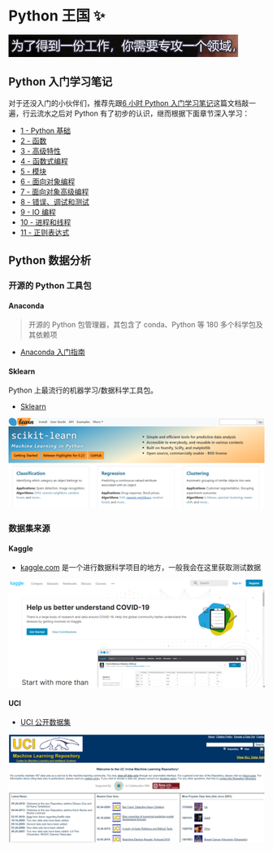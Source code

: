 # Python 王国 ✨

![](docs/software-engineering/04-python/Python/attachments/README/12bd4ef1a702699ec5842bd8c2d881b7_MD5.png)

## Python 入门学习笔记

对于还没入门的小伙伴们，推荐先跟[6 小时 Python 入门学习笔记](docs/software-engineering/04-python/00-Python入门学习笔记/6小时Python入门.md)这篇文档敲一遍，行云流水之后对 Python 有了初步的认识，继而根据下面章节深入学习：

* [1 - Python 基础](docs/software-engineering/04-python/00-Python入门学习笔记/CH1-Python基础.md)
* [2 - 函数](docs/software-engineering/04-python/00-Python入门学习笔记/CH2-函数.md)
* [3 - 高级特性](docs/software-engineering/04-python/00-Python入门学习笔记/CH3-高级特性.md)
* [4 - 函数式编程](docs/software-engineering/04-python/00-Python入门学习笔记/CH4-函数式编程.md)
* [5 - 模块](docs/software-engineering/04-python/00-Python入门学习笔记/CH5-模块.md)
* [6 - 面向对象编程](docs/software-engineering/04-python/00-Python入门学习笔记/CH6-面向对象编程.md)
* [7 - 面向对象高级编程](docs/software-engineering/04-python/00-Python入门学习笔记/CH7-面向对象高级编程.md)
* [8 - 错误、调试和测试](docs/software-engineering/04-python/00-Python入门学习笔记/CH8-错误、调试和测试.md)
* [9 - IO 编程](docs/software-engineering/04-python/00-Python入门学习笔记/CH9-IO编程.md)
* [10 - 进程和线程](docs/software-engineering/04-python/00-Python入门学习笔记/CH10-进程和线程.md)
* [11 - 正则表达式](docs/software-engineering/04-python/00-Python入门学习笔记/CH11-正则表达式.md)

## Python 数据分析

### 开源的 Python 工具包

#### Anaconda

> 开源的 Python 包管理器，其包含了 conda、Python 等 180 多个科学包及其依赖项

* [Anaconda 入门指南](docs/software-engineering/04-python/Python/Anaconda/Anaconda入门指南.md)

#### Sklearn

Python 上最流行的机器学习/数据科学工具包。

* [Sklearn](https://scikit-learn.org/stable/)

![image-20200602234144192](docs/software-engineering/04-python/Python/attachments/README/296b4d646ef80a186a6163363828774c_MD5.png)



### 数据集来源

#### Kaggle

* [kaggle.com](https://kaggle.com) 是一个进行数据科学项目的地方，一般我会在这里获取测试数据

![image-20200531182515005](docs/software-engineering/04-python/Python/attachments/README/1aefc6567bd0a5f0f46a0d0fd9be6549_MD5.png)

#### UCI

* [UCI 公开数据集](http://archive.ics.uci.edu/ml/index.php)

![image-20200602223910610](docs/software-engineering/04-python/Python/attachments/README/84af875c2b135af8b7b9256bf78b24a7_MD5.png)
